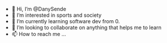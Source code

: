 - 👋 Hi, I’m @DanySende
- 👀 I’m interested in sports and society
- 🌱 I’m currently learning software dev from 0.
- 💞️ I’m looking to collaborate on anything that helps me to learn
- 📫 How to reach me ...

<!---
DanySende/DanySende is a ✨ special ✨ repository because its `README.md` (this file) appears on your GitHub profile.
You can click the Preview link to take a look at your changes.
--->
